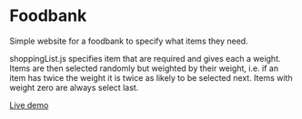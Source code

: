 # Foodbank
Simple website for a foodbank to specify what items they need.

shoppingList.js specifies item that are required and gives each a weight. Items are then selected randomly but weighted by their weight, i.e. if an item has twice the weight it is twice as likely to be selected next. Items with weight zero are always select last.

[Live demo](https://aflugge.github.io/foodbank/)
